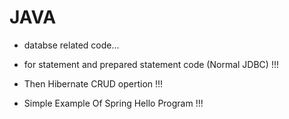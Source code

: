 # JAVA

 - databse related code...
 - for statement and prepared statement code (Normal JDBC) !!!

 - Then Hibernate CRUD opertion !!!

 - Simple Example Of Spring Hello Program !!!
